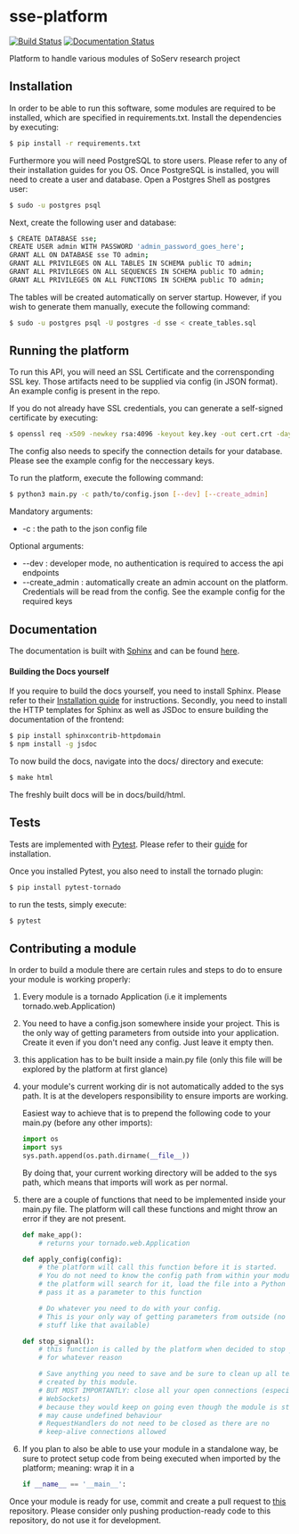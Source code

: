 # sse-platform
[![Build Status](https://travis-ci.com/Smunfr/sse-platform.svg?branch=master)](https://travis-ci.com/Smunfr/sse-platform)
[![Documentation Status](https://readthedocs.org/projects/sse-platform/badge/?version=latest)](https://sse-platform.readthedocs.io/en/latest/?badge=latest)

Platform to handle various modules of SoServ research project


## Installation

In order to be able to run this software, some modules are required to be installed, which are specified in requirements.txt. Install the dependencies by executing:

```sh
$ pip install -r requirements.txt
```

Furthermore you will need PostgreSQL to store users. Please refer to any of their installation guides for you OS.
Once PostgreSQL is installed, you will need to create a user and database. Open a Postgres Shell as postgres user:
```sh
$ sudo -u postgres psql
```
Next, create the following user and database:
```sh
$ CREATE DATABASE sse;
CREATE USER admin WITH PASSWORD 'admin_password_goes_here';
GRANT ALL ON DATABASE sse TO admin;
GRANT ALL PRIVILEGES ON ALL TABLES IN SCHEMA public TO admin;
GRANT ALL PRIVILEGES ON ALL SEQUENCES IN SCHEMA public TO admin;
GRANT ALL PRIVILEGES ON ALL FUNCTIONS IN SCHEMA public TO admin;
```
The tables will be created automatically on server startup. However, if you wish to generate them manually, execute the following command:
```sh
$ sudo -u postgres psql -U postgres -d sse < create_tables.sql
```


## Running the platform

To run this API, you will need an SSL Certificate and the corrensponding SSL key. Those artifacts need to be supplied via config (in JSON format). An example config is present in the repo.

If you do not already have SSL credentials, you can generate a self-signed certificate by executing:

```sh
$ openssl req -x509 -newkey rsa:4096 -keyout key.key -out cert.crt -days 365
```

The config also needs to specify the connection details for your database. Please see the example config for the neccessary keys.

To run the platform, execute the following command:

```sh
$ python3 main.py -c path/to/config.json [--dev] [--create_admin]
```

Mandatory arguments:
- -c : the path to the json config file

Optional arguments:
- --dev : developer mode, no authentication is required to access the api endpoints
- --create_admin : automatically create an admin account on the platform. Credentials will be read from the config. See the example config for the required keys


## Documentation

The documentation is built with [Sphinx](http://www.sphinx-doc.org/en/master/) and can be found [here](https://sse-platform.readthedocs.io).

#### Building the Docs yourself

If you require to build the docs yourself, you need to install Sphinx. Please refer to their [Installation guide](http://www.sphinx-doc.org/en/master/usage/installation.html) for instructions.
Secondly, you need to install the HTTP templates for Sphinx as well as JSDoc to ensure building the documentation of the frontend:

```sh
$ pip install sphinxcontrib-httpdomain
$ npm install -g jsdoc
```

To now build the docs, navigate into the docs/ directory and execute:

```sh
$ make html
```

The freshly built docs will be in docs/build/html.


## Tests

Tests are implemented with [Pytest](http://doc.pytest.org/en/latest/index.html). Please refer to their [guide](http://doc.pytest.org/en/latest/getting-started.html) for installation.

Once you installed Pytest, you also need to install the tornado plugin:
```sh
$ pip install pytest-tornado
```

to run the tests, simply execute:
```sh
$ pytest
```


## Contributing a module

In order to build a module there are certain rules and steps to do to ensure your module is working properly:

1. Every module is a tornado Application (i.e it implements tornado.web.Application)

2. You need to have a config.json somewhere inside your project. This is the only way of getting parameters from outside into your application. Create it even if you don't need any config. Just leave it empty then.

3. this application has to be built inside a main.py file (only this file will be explored by the platform at first glance)

4. your module's current working dir is not automatically added to the sys path.
    It is at the developers responsibility to ensure imports are working.

    Easiest way to achieve that is to prepend the following code to your main.py (before any other imports):
    ```python
    import os
    import sys
    sys.path.append(os.path.dirname(__file__))
    ```
    By doing that, your current working directory will be added to the sys path, which means that imports will work as per normal.

5. there are a couple of functions that need to be implemented inside your main.py file. The platform will call these functions and might throw an error if they are not present.

    ```python
    def make_app():
        # returns your tornado.web.Application

    def apply_config(config):
        # the platform will call this function before it is started.
        # You do not need to know the config path from within your module,
        # the platform will search for it, load the file into a Python Object and
        # pass it as a parameter to this function

        # Do whatever you need to do with your config.
        # This is your only way of getting parameters from outside (no argparser or
        # stuff like that available)

    def stop_signal():
        # this function is called by the platform when decided to stop your module
        # for whatever reason

        # Save anything you need to save and be sure to clean up all temporary files
        # created by this module.
        # BUT MOST IMPORTANTLY: close all your open connections (especially
        # WebSockets)
        # because they would keep on going even though the module is stopped which
        # may cause undefined behaviour
        # RequestHandlers do not need to be closed as there are no
        # keep-alive connections allowed
    ```
6. If you plan to also be able to use your module in a standalone way, be sure to protect setup code from being executed when imported by the platform; meaning: wrap it in a
    ```python
    if __name__ == '__main__':

    ```

Once your module is ready for use, commit and create a pull request to [this](https://github.com/Smunfr/sse-platform-modules) repository. Please consider only pushing production-ready code to this repository, do not use it for development.
